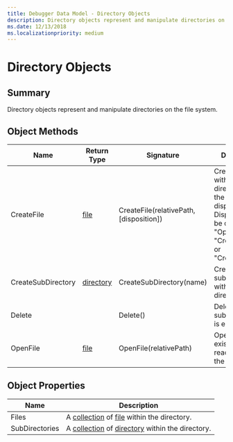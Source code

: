 ```yaml
---
title: Debugger Data Model - Directory Objects
description: Directory objects represent and manipulate directories on the file system.
ms.date: 12/13/2018
ms.localizationpriority: medium
---
```

# Directory Objects 
## Summary
Directory objects represent and manipulate directories on the file system.

## Object Methods
|Name|Return Type|Signature|Description|
|--- |-- |--- |--- |
|CreateFile|[file](dbgmodel-object-file.md)|CreateFile(relativePath, [disposition])|Creates a file within the directory with the given disposition. Disposition may be one of "OpenExisting", "CreateNew", or "CreateAlways".|
|CreateSubDirectory|[directory](dbgmodel-object-directory.md)|CreateSubDirectory(name)|Creates a new subdirectory within the directory.|
|Delete||Delete()|Deletes the subdirectory if it is empty.|
|OpenFile|[file](dbgmodel-object-file.md)|OpenFile(relativePath)|Opens an existing file for reading from the directory.|


## Object Properties
|Name|Description|
|--- |--- |
|Files|A [collection](dbgmodel-namespace-collections.md) of [file](dbgmodel-object-file.md) within the directory.|
|SubDirectories|A [collection](dbgmodel-namespace-collections.md) of [directory](dbgmodel-object-directory.md) within the directory.|